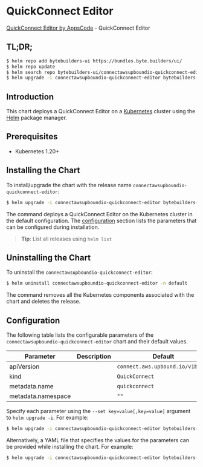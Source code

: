 # QuickConnect Editor

[QuickConnect Editor by AppsCode](https://byte.builders) - QuickConnect Editor

## TL;DR;

```bash
$ helm repo add bytebuilders-ui https://bundles.byte.builders/ui/
$ helm repo update
$ helm search repo bytebuilders-ui/connectawsupboundio-quickconnect-editor --version=v0.4.18
$ helm upgrade -i connectawsupboundio-quickconnect-editor bytebuilders-ui/connectawsupboundio-quickconnect-editor -n default --create-namespace --version=v0.4.18
```

## Introduction

This chart deploys a QuickConnect Editor on a [Kubernetes](http://kubernetes.io) cluster using the [Helm](https://helm.sh) package manager.

## Prerequisites

- Kubernetes 1.20+

## Installing the Chart

To install/upgrade the chart with the release name `connectawsupboundio-quickconnect-editor`:

```bash
$ helm upgrade -i connectawsupboundio-quickconnect-editor bytebuilders-ui/connectawsupboundio-quickconnect-editor -n default --create-namespace --version=v0.4.18
```

The command deploys a QuickConnect Editor on the Kubernetes cluster in the default configuration. The [configuration](#configuration) section lists the parameters that can be configured during installation.

> **Tip**: List all releases using `helm list`

## Uninstalling the Chart

To uninstall the `connectawsupboundio-quickconnect-editor`:

```bash
$ helm uninstall connectawsupboundio-quickconnect-editor -n default
```

The command removes all the Kubernetes components associated with the chart and deletes the release.

## Configuration

The following table lists the configurable parameters of the `connectawsupboundio-quickconnect-editor` chart and their default values.

|     Parameter      | Description |                   Default                   |
|--------------------|-------------|---------------------------------------------|
| apiVersion         |             | <code>connect.aws.upbound.io/v1beta1</code> |
| kind               |             | <code>QuickConnect</code>                   |
| metadata.name      |             | <code>quickconnect</code>                   |
| metadata.namespace |             | <code>""</code>                             |


Specify each parameter using the `--set key=value[,key=value]` argument to `helm upgrade -i`. For example:

```bash
$ helm upgrade -i connectawsupboundio-quickconnect-editor bytebuilders-ui/connectawsupboundio-quickconnect-editor -n default --create-namespace --version=v0.4.18 --set apiVersion=connect.aws.upbound.io/v1beta1
```

Alternatively, a YAML file that specifies the values for the parameters can be provided while
installing the chart. For example:

```bash
$ helm upgrade -i connectawsupboundio-quickconnect-editor bytebuilders-ui/connectawsupboundio-quickconnect-editor -n default --create-namespace --version=v0.4.18 --values values.yaml
```

